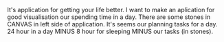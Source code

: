 It's application for getting your life better.
I want to make an aplication for good visualisation our spending time in a day.
There are some stones in CANVAS in left side of application.
It's seems our planning tasks for a day. 
24 hour in a day MINUS 8 hour for sleeping MINUS our tasks (in stones).
